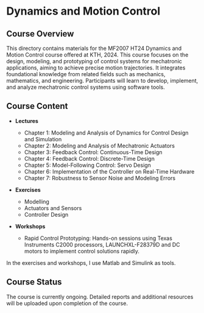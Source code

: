 # Dynamics and Motion Control

## Course Overview
This directory contains materials for the MF2007 HT24 Dynamics and Motion Control course offered at KTH, 2024. This course focuses on the design, modeling, and prototyping of control systems for mechatronic applications, aiming to achieve precise motion trajectories. It integrates foundational knowledge from related fields such as mechanics, mathematics, and engineering. Participants will learn to develop, implement, and analyze mechatronic control systems using software tools.


## Course Content
- **Lectures**
  - Chapter 1: Modeling and Analysis of Dynamics for Control Design and Simulation
  - Chapter 2: Modeling and Analysis of Mechatronic Actuators
  - Chapter 3: Feedback Control: Continuous-Time Design
  - Chapter 4: Feedback Control: Discrete-Time Design
  - Chapter 5: Model-Following Control: Servo Design
  - Chapter 6: Implementation of the Controller on Real-Time Hardware
  - Chapter 7: Robustness to Sensor Noise and Modeling Errors

- **Exercises**
  - Modelling
  - Actuators and Sensors
  - Controller Design

- **Workshops**
  - Rapid Control Prototyping: Hands-on sessions using Texas Instruments C2000 processors, LAUNCHXL-F28379D and DC motors to implement control solutions rapidly.

In the exercises and workshops, I use Matlab and Simulink as tools.

## Course Status
The course is currently ongoing. Detailed reports and additional resources will be uploaded upon completion of the course.
